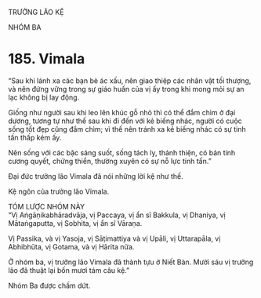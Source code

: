 TRƯỞNG LÃO KỆ

NHÓM BA

# 185. Vimala

“Sau khi lánh xa các bạn bè ác xấu, nên giao thiệp các nhân vật tối thượng, và nên đứng vững trong sự giáo huấn của vị ấy trong khi mong mỏi sự an lạc không bị lay động.

Giống như người sau khi leo lên khúc gỗ nhỏ thì có thể đắm chìm ở đại dương, tương tự như thế sau khi đi đến với kẻ biếng nhác, người có cuộc sống tốt đẹp cũng đắm chìm; vì thế nên tránh xa kẻ biếng nhác có sự tinh tấn thấp kém ấy.

Nên sống với các bậc sáng suốt, sống tách ly, thánh thiện, có bản tính cương quyết, chứng thiền, thường xuyên có sự nỗ lực tinh tấn.”

Đại đức trưởng lão Vimala đã nói những lời kệ như thế.

Kệ ngôn của trưởng lão Vimala.

TÓM LƯỢC NHÓM NÀY  
“Vị Aṅgāṇikabhāradvāja, vị Paccaya, vị ẩn sĩ Bakkula, vị Dhaniya, vị Mātaṅgaputta, vị Sobhita, vị ẩn sĩ Vāraṇa.

Vị Passika, và vị Yasoja, vị Sāṭimattiya và vị Upāli, vị Uttarapāla, vị Abhibhūta, vị Gotama, và vị Hārita nữa.

Ở nhóm ba, vị trưởng lão Vimala đã thành tựu ở Niết Bàn. Mười sáu vị trưởng lão đã thuật lại bốn mươi tám câu kệ.”

Nhóm Ba được chấm dứt.
